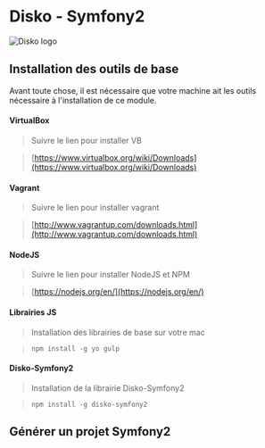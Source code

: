 Disko - Symfony2
=====================

![Disko logo](http://www.huaweibattle.com/images/logo-disko.jpg)

## Installation des outils de base

Avant toute chose, il est nécessaire que votre machine ait les outils nécessaire à l'installation de ce module.


#### VirtualBox
> Suivre le lien pour installer VB

> [https://www.virtualbox.org/wiki/Downloads](https://www.virtualbox.org/wiki/Downloads)

#### Vagrant

> Suivre le lien pour installer vagrant

> [http://www.vagrantup.com/downloads.html](http://www.vagrantup.com/downloads.html)

#### NodeJS

> Suivre le lien pour installer NodeJS et NPM

> [https://nodejs.org/en/](https://nodejs.org/en/)

#### Librairies JS

> Installation des librairies de base sur votre mac

> `npm install -g yo gulp`

#### Disko-Symfony2


> Installation de la librairie Disko-Symfony2 

> `npm install -g disko-symfony2`


## Générer un projet Symfony2